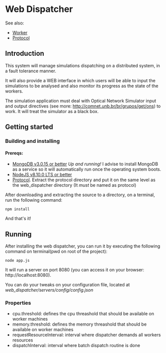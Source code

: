 # Web Dispatcher

See also: 

- [Worker](https://github.com/MatheusMS01/worker)
- [Protocol](https://github.com/MatheusMS01/protocol)

## Introduction
This system will manage simulations dispatching on a distributed system, in a fault tolerance manner.

It will also provide a WEB interface in which users will be able to input the simulations to be analysed and also monitor its progress as the state of the workers.

The simulation application must deal with Optical Network Simulator input and output directives (see more: http://comnet.unb.br/br/grupos/get/ons) to work. It will treat the simulator as a black box.

## Getting started

### Building and installing

#### Prereqs:
- [MongoDB v3.0.15 or better](https://www.mongodb.com/download-center?jmp=nav#community) *Up and running!* I advise to install MongoDB as a service so it will automatically run once the operating system boots.
- [NodeJS v8.10.0 LTS or better](https://nodejs.org/en/)
- [Protocol](https://github.com/MatheusMS01/protocol). Extract the protocol directory and put it on the same level as the web_dispatcher directory (It *must* be named as protocol)

After downloading and extracting the source to a directory, on a terminal, run the following command:

    npm install
    
And that's it!

## Running
After installing the web dispatcher, you can run it by executing the following command on terminal(pwd on root of the project):

    node app.js

It will run a server on port 8080 (you can access it on your browser: http://localhost:8080).

You can do your tweaks on your configuration file, located at *web_dispatcher/servers/config/config.json*

### Properties
- cpu.threshold: defines the cpu threashold that should be available on worker machines
- memory.threshold: defines the memory threashold that should be available on worker machines
- requestResourceInterval: interval where dispatcher demands all workers resources
- dispatchInterval: interval where batch dispatch routine is done
